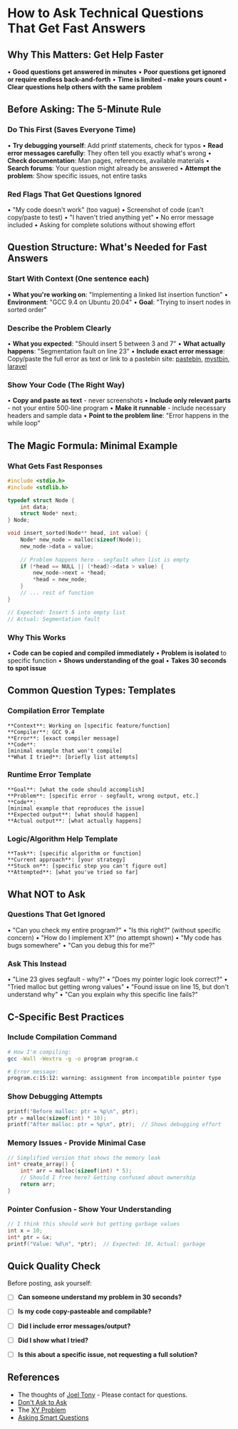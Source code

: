 # How to Ask Technical Questions That Get Fast Answers

## Why This Matters: Get Help Faster

• **Good questions get answered in minutes**
• **Poor questions get ignored or require endless back-and-forth**
• **Time is limited - make yours count**
• **Clear questions help others with the same problem**

## Before Asking: The 5-Minute Rule

### Do This First (Saves Everyone Time)
• **Try debugging yourself**: Add printf statements, check for typos
• **Read error messages carefully**: They often tell you exactly what's wrong
• **Check documentation**: Man pages, references, available materials
• **Search forums**: Your question might already be answered
• **Attempt the problem**: Show specific issues, not entire tasks

### Red Flags That Get Questions Ignored
• "My code doesn't work" (too vague)
• Screenshot of code (can't copy/paste to test)
• "I haven't tried anything yet"
• No error message included
• Asking for complete solutions without showing effort

## Question Structure: What's Needed for Fast Answers

### Start With Context (One sentence each)
• **What you're working on**: "Implementing a linked list insertion function"
• **Environment**: "GCC 9.4 on Ubuntu 20.04"
• **Goal**: "Trying to insert nodes in sorted order"

### Describe the Problem Clearly
• **What you expected**: "Should insert 5 between 3 and 7"
• **What actually happens**: "Segmentation fault on line 23"
• **Include exact error message**: Copy/paste the full error as text or link to a pastebin site: [pastebin](https://pastebin.com/), [mystbin](https://mystb.in/), [laravel](https://paste.laravel.io/)

### Show Your Code (The Right Way)
• **Copy and paste as text** - never screenshots
• **Include only relevant parts** - not your entire 500-line program
• **Make it runnable** - include necessary headers and sample data
• **Point to the problem line**: "Error happens in the while loop"

## The Magic Formula: Minimal Example

### What Gets Fast Responses
```c
#include <stdio.h>
#include <stdlib.h>

typedef struct Node {
    int data;
    struct Node* next;
} Node;

void insert_sorted(Node** head, int value) {
    Node* new_node = malloc(sizeof(Node));
    new_node->data = value;
    
    // Problem happens here - segfault when list is empty
    if (*head == NULL || (*head)->data > value) {
        new_node->next = *head;
        *head = new_node;
    }
    // ... rest of function
}

// Expected: Insert 5 into empty list
// Actual: Segmentation fault
```

### Why This Works
• **Code can be copied and compiled immediately**
• **Problem is isolated** to specific function
• **Shows understanding of the goal**
• **Takes 30 seconds to spot issue**

## Common Question Types: Templates

### Compilation Error Template
```
**Context**: Working on [specific feature/function]
**Compiler**: GCC 9.4
**Error**: [exact compiler message]
**Code**:
[minimal example that won't compile]
**What I tried**: [briefly list attempts]
```

### Runtime Error Template
```
**Goal**: [what the code should accomplish]
**Problem**: [specific error - segfault, wrong output, etc.]
**Code**:
[minimal example that reproduces the issue]
**Expected output**: [what should happen]
**Actual output**: [what actually happens]
```

### Logic/Algorithm Help Template
```
**Task**: [specific algorithm or function]
**Current approach**: [your strategy]
**Stuck on**: [specific step you can't figure out]
**Attempted**: [what you've tried so far]
```

## What NOT to Ask

### Questions That Get Ignored
• "Can you check my entire program?"
• "Is this right?" (without specific concern)
• "How do I implement X?" (no attempt shown)
• "My code has bugs somewhere"
• "Can you debug this for me?"

### Ask This Instead
• "Line 23 gives segfault - why?"
• "Does my pointer logic look correct?"
• "Tried malloc but getting wrong values"
• "Found issue on line 15, but don't understand why"
• "Can you explain why this specific line fails?"

## C-Specific Best Practices

### Include Compilation Command
```bash
# How I'm compiling:
gcc -Wall -Wextra -g -o program program.c

# Error message:
program.c:15:12: warning: assignment from incompatible pointer type
```

### Show Debugging Attempts
```c
printf("Before malloc: ptr = %p\n", ptr);
ptr = malloc(sizeof(int) * 10);
printf("After malloc: ptr = %p\n", ptr);  // Shows debugging effort
```

### Memory Issues - Provide Minimal Case
```c
// Simplified version that shows the memory leak
int* create_array() {
    int* arr = malloc(sizeof(int) * 5);
    // Should I free here? Getting confused about ownership
    return arr;
}
```

### Pointer Confusion - Show Your Understanding
```c
// I think this should work but getting garbage values
int x = 10;
int* ptr = &x;
printf("Value: %d\n", *ptr);  // Expected: 10, Actual: garbage
```

## Quick Quality Check

Before posting, ask yourself:
- [ ] **Can someone understand my problem in 30 seconds?**
- [ ] **Is my code copy-pasteable and compilable?**
- [ ] **Did I include error messages/output?**
- [ ] **Did I show what I tried?**
- [ ] **Is this about a specific issue, not requesting a full solution?**


## References 
- The thoughts of [Joel Tony](https://jaytau.com) - Please contact for questions.
- [Don't Ask to Ask](https://dontasktoask.com/)
- The [XY Problem](https://xyproblem.info/)
- [Asking Smart Questions](http://catb.org/~esr/faqs/smart-questions.html)